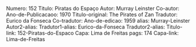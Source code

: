 Numero: 152
Titulo: Piratas do Espaço
Autor: Murray Leinster
Co-autor: 
Ano-de-Publicacaoo: 1970
Titulo-original: The Pirates of Zan
Tradutor: Eurico da Fonseca
Co-tradutor: 
Ano-de-edicao: 1959
alias: Murray-Leinster
Autor2-alias: 
Tradutor1-alias: Eurico-da-Fonseca
Tradutor2-alias: 
Titulo-link: 152-Piratas-do-Espaco
Capa: Lima de Freitas
pags: 174
Capa-link: Lima-de-Freitas